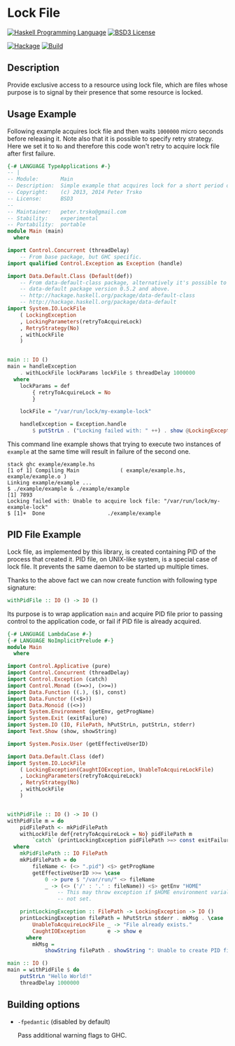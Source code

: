 Lock File
=========

[![Haskell Programming Language](https://img.shields.io/badge/language-Haskell-blue.svg)][Haskell.org]
[![BSD3 License](http://img.shields.io/badge/license-BSD3-brightgreen.svg)][tl;dr Legal: BSD3]

[![Hackage](http://img.shields.io/hackage/v/lock-file.svg)][Hackage: lock-file]
[![Build](https://travis-ci.org/trskop/lock-file.svg)](https://travis-ci.org/trskop/lock-file)


Description
-----------

Provide exclusive access to a resource using lock file, which are files whose
purpose is to signal by their presence that some resource is locked.


Usage Example
-------------

Following example acquires lock file and then waits `1000000` micro seconds
before releasing it. Note also that it is possible to specify retry strategy.
Here we set it to `No` and therefore this code won't retry to acquire lock file
after first failure.

```Haskell
{-# LANGUAGE TypeApplications #-}
-- |
-- Module:       Main
-- Description:  Simple example that acquires lock for a short period of time.
-- Copyright:    (c) 2013, 2014 Peter Trsko
-- License:      BSD3
--
-- Maintainer:   peter.trsko@gmail.com
-- Stability:    experimental
-- Portability:  portable
module Main (main)
  where

import Control.Concurrent (threadDelay)
    -- From base package, but GHC specific.
import qualified Control.Exception as Exception (handle)

import Data.Default.Class (Default(def))
    -- From data-default-class package, alternatively it's possible to use
    -- data-default package version 0.5.2 and above.
    -- http://hackage.haskell.org/package/data-default-class
    -- http://hackage.haskell.org/package/data-default
import System.IO.LockFile
    ( LockingException
    , LockingParameters(retryToAcquireLock)
    , RetryStrategy(No)
    , withLockFile
    )


main :: IO ()
main = handleException
    . withLockFile lockParams lockFile $ threadDelay 1000000
  where
    lockParams = def
        { retryToAcquireLock = No
        }

    lockFile = "/var/run/lock/my-example-lock"

    handleException = Exception.handle
        $ putStrLn . ("Locking failed with: " ++) . show @LockingException
```

This command line example shows that trying to execute two instances of
`example` at the same time will result in failure of the second one.

```
stack ghc example/example.hs
[1 of 1] Compiling Main             ( example/example.hs, example/example.o )
Linking example/example ...
$ ./example/example & ./example/example
[1] 7893
Locking failed with: Unable to acquire lock file: "/var/run/lock/my-example-lock"
$ [1]+  Done                    ./example/example
```

PID File Example
----------------

Lock file, as implemented by this library, is created containing PID of the
process that created it. PID file, on UNIX-like system, is a special case of
lock file. It prevents the same daemon to be started up multiple times.

Thanks to the above fact we can now create function with following type
signature:

```Haskell
withPidFile :: IO () -> IO ()
```

Its purpose is to wrap application `main` and acquire PID file prior to passing
control to the application code, or fail if PID file is already acquired.

```Haskell
{-# LANGUAGE LambdaCase #-}
{-# LANGUAGE NoImplicitPrelude #-}
module Main
  where

import Control.Applicative (pure)
import Control.Concurrent (threadDelay)
import Control.Exception (catch)
import Control.Monad ((>=>), (>>=))
import Data.Function ((.), ($), const)
import Data.Functor ((<$>))
import Data.Monoid ((<>))
import System.Environment (getEnv, getProgName)
import System.Exit (exitFailure)
import System.IO (IO, FilePath, hPutStrLn, putStrLn, stderr)
import Text.Show (show, showString)

import System.Posix.User (getEffectiveUserID)

import Data.Default.Class (def)
import System.IO.LockFile
    ( LockingException(CaughtIOException, UnableToAcquireLockFile)
    , LockingParameters(retryToAcquireLock)
    , RetryStrategy(No)
    , withLockFile
    )


withPidFile :: IO () -> IO ()
withPidFile m = do
    pidFilePath <- mkPidFilePath
    withLockFile def{retryToAcquireLock = No} pidFilePath m
        `catch` (printLockingException pidFilePath >=> const exitFailure)
  where
    mkPidFilePath :: IO FilePath
    mkPidFilePath = do
        fileName <- (<> ".pid") <$> getProgName
        getEffectiveUserID >>= \case
            0 -> pure $ "/var/run/" <> fileName
            _ -> (<> ('/' : '.' : fileName)) <$> getEnv "HOME"
                -- This may throw exception if $HOME environment varialbe is
                -- not set.

    printLockingException :: FilePath -> LockingException -> IO ()
    printLockingException filePath = hPutStrLn stderr . mkMsg . \case
        UnableToAcquireLockFile _ -> "File already exists."
        CaughtIOException       e -> show e
      where
        mkMsg =
            showString filePath . showString ": Unable to create PID file: "

main :: IO ()
main = withPidFile $ do
    putStrLn "Hello World!"
    threadDelay 1000000
```


Building options
----------------

* `-fpedantic` (disabled by default)

  Pass additional warning flags to GHC.



[Hackage: lock-file]: https://hackage.haskell.org/package/lock-file "Hackage: lock-file"
[Haskell.org]: http://www.haskell.org "The Haskell Programming Language"
[tl;dr Legal: BSD3]: https://tldrlegal.com/license/bsd-3-clause-license-%28revised%29 "BSD 3-Clause License (Revised)"
